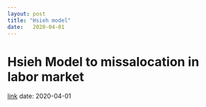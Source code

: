 ```yaml
---
layout: post
title: "Hsieh model" 
date:   2020-04-01
---
```


# Hsieh Model to missalocation in labor market

[link](https://github.com/mj-ribeiro/mj-ribeiro.github.io/blob/master/codes_py/marcos.html)
date:   2020-04-01


